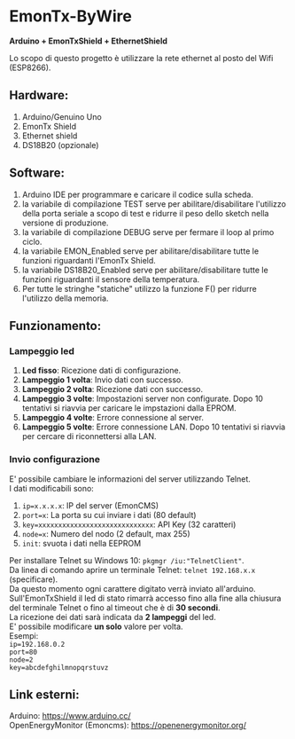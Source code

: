 # EmonTx-ByWire

**Arduino + EmonTxShield + EthernetShield**

Lo scopo di questo progetto è utilizzare la rete ethernet al posto del Wifi (ESP8266).

## Hardware:

  1. Arduino/Genuino Uno
  2. EmonTx Shield
  3. Ethernet shield
  4. DS18B20 (opzionale)
  
## Software:

  1. Arduino IDE per programmare e caricare il codice sulla scheda.
  1. la variabile di compilazione TEST serve per abilitare/disabilitare l'utilizzo della porta seriale a scopo di test e ridurre il peso dello sketch nella versione di produzione.
  1. la variabile di compilazione DEBUG serve per fermare il loop al primo ciclo.
  1. la variabile EMON_Enabled serve per abilitare/disabilitare tutte le funzioni riguardanti l'EmonTx Shield.
  1. la variabile DS18B20_Enabled serve per abilitare/disabilitare tutte le funzioni riguardanti il sensore della temperatura.
  1. Per tutte le stringhe "statiche" utilizzo la funzione F() per ridurre l'utilizzo della memoria.

## Funzionamento:

### Lampeggio led

1. **Led fisso**: Ricezione dati di configurazione.
1. **Lampeggio 1 volta**: Invio dati con successo.
1. **Lampeggio 2 volta**: Ricezione dati con successo.
1. **Lampeggio 3 volte**: Impostazioni server non configurate.
    Dopo 10 tentativi si riavvia per caricare le impstazioni dalla EPROM.
1. **Lampeggio 4 volte**: Errore connessione al server.
1. **Lampeggio 5 volte**: Errore connessione LAN.
    Dopo 10 tentativi si riavvia per cercare di riconnettersi alla LAN.

### Invio configurazione

E' possibile cambiare le informazioni del server utilizzando Telnet.  
I dati modificabili sono:
1. `ip=x.x.x.x`: IP del server (EmonCMS) 
1. `port=x`: La porta su cui inviare i dati (80 default)
1. `key=xxxxxxxxxxxxxxxxxxxxxxxxxxxxx`: API Key (32 caratteri)
1. `node=x`: Numero del nodo (2 default, max 255)
1. `init`: svuota i dati nella EEPROM

Per installare Telnet su Windows 10: `pkgmgr /iu:"TelnetClient"`.  
Da linea di comando aprire un terminale Telnet: `telnet 192.168.x.x` (specificare).  
Da questo momento ogni carattere digitato verrà inviato all'arduino.    Sull'EmonTxShield il led di stato rimarrà accesso fino alla fine alla chiusura del terminale Telnet o fino al timeout che è di **30 secondi**.  
La ricezione dei dati sarà indicata da **2 lampeggi** del led.  
E' possibile modificare **un solo** valore per volta.  
Esempi:  
`ip=192.168.0.2`  
`port=80`  
`node=2`  
`key=abcdefghilmnopqrstuvz`

## Link esterni:

  Arduino: https://www.arduino.cc/  
  OpenEnergyMonitor (Emoncms): https://openenergymonitor.org/
